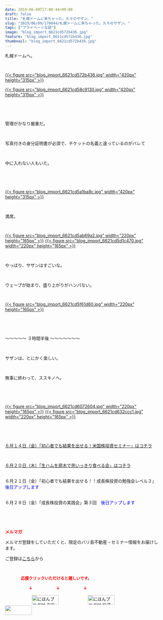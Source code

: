 ```yaml
---
date: 2019-06-09T17:00:44+09:00
draft: false
title: "札幌ドームに来ちゃった。久々のサザン。"
slug: "2019/06/09/170044/札幌ドームに来ちゃった。久々のサザン。"
tags: ["プライベートな話"]
image: "blog_import_6621cd572b436.jpg"
feature: "blog_import_6621cd572b436.jpg"
thumbnail: "blog_import_6621cd572b436.jpg"
---
```

<p>札幌ドームへ。</p><p> </p><p><a href="blog_import_6621cd572b436.jpg">{{< figure src="blog_import_6621cd572b436.jpg" width="420px" height="315px" >}}</a></p><p><a href="blog_import_6621cd58c9130.jpg">{{< figure src="blog_import_6621cd58c9130.jpg" width="420px" height="315px" >}}</a></p><p> </p><p> </p><p>管理がかなり厳重だ。</p><p> </p><p>写真付きの身分証明書が必須で、チケットの名義と違っているのがバレて</p><p> </p><p>中に入れない人もいた。</p><p> </p><p> </p><p><a href="blog_import_6621cd5a1ba8c.jpg">{{< figure src="blog_import_6621cd5a1ba8c.jpg" width="420px" height="315px" >}}</a></p><p> </p><p>満席。</p><p> </p><p><a href="blog_import_6621cd5ab69a2.jpg">{{< figure src="blog_import_6621cd5ab69a2.jpg" width="220px" height="165px" >}}</a> <a href="blog_import_6621cd5d1c470.jpg">{{< figure src="blog_import_6621cd5d1c470.jpg" width="220px" height="165px" >}}</a></p><p> </p><p>やっばり、サザンはすごいな。</p><p> </p><p>ウェーブが始まり、盛り上がりがハンパない。</p><p> </p><p><a href="blog_import_6621cd5f61d60.jpg">{{< figure src="blog_import_6621cd5f61d60.jpg" width="220px" height="165px" >}}</a></p><p> </p><p> </p><p>〜〜〜〜〜 ３時間半後 〜〜〜〜〜〜〜</p><p> </p><p>サザンは、とにかく楽しい。</p><p> </p><p>無事に終わって、ススキノへ。</p><p> </p><p> </p><p><a href="blog_import_6621cd6072604.jpg">{{< figure src="blog_import_6621cd6072604.jpg" width="220px" height="165px" >}}</a> <a href="blog_import_6621cd632ccc1.jpg">{{< figure src="blog_import_6621cd632ccc1.jpg" width="220px" height="165px" >}}</a></p><p> </p><p> </p><p><a href="entry-12465538260.html" target="_blank">６月１４日（金）「初心者でも結果を出せる！米国株投資セミナー」はコチラ</a></p><p> </p><p><a href="entry-12467937290.html" target="_blank">６月２０日（木）「生ハムを原木で思いっきり食べる会」はコチラ</a></p><p><br/>６月２１日（金）「初心者でも結果を出せる！！成長株投資の勉強会レベル３」<span style="color: rgb(0, 0, 255);">後日アップします</span></p><p><br/>６月２８日（金）「成長株投資の実践会」第３回　<span style="color: rgb(0, 0, 255);">後日アップします</span></p><p> </p><p> </p><p><span style="font-weight: bold;"><span style="color: rgb(255, 0, 0);">メルマガ</span></span></p><p>メルマガ登録をしていただくと、限定のバリ島不動産・セミナー情報をお届けします。</p><p>ご登録は<a href="f9eeVI" target="_blank">こちら</a>から</p><p style="text-align: center;"> </p><p><font color="#ff0000" size="2"><strong>　　　　応援クリックいただけると嬉しいです。</strong></font></p><p><font color="#ff0000" size="2"><strong>　　　　　　↓　　　　　　↓　　　　　　↓</strong></font></p><p><a href="ranking.html?p_cid=01260127" id="&amp;blogmura_banner"><img alt="にほんブログ村 海外生活ブログ バリ島情報へ" border="0" height="31" src="data:image/svg+xml;charset=utf-8,%3Csvg%20xmlns%3D%22http%3A%2F%2Fwww.w3.org%2F2000%2Fsvg%22%20title%3D%22Placeholder%20for%20Images%22%20role%3D%22presentation%22%20viewBox%3D%220%200%2088%2031%22%20%2F%3E" width="88" data-src="//overseas.blogmura.com/bali/img/bali88_31.gif" style="aspect-ratio: auto 88 / 31;"/><noscript><img alt="にほんブログ村 海外生活ブログ バリ島情報へ" border="0" height="31" src="//overseas.blogmura.com/bali/img/bali88_31.gif" width="88"></noscript></a>  <a href="ranking.html?p_cid=01260127" id="&amp;blogmura_banner"><img alt="にほんブログ村 投資ブログ 不動産投資へ" border="0" height="31" src="data:image/svg+xml;charset=utf-8,%3Csvg%20xmlns%3D%22http%3A%2F%2Fwww.w3.org%2F2000%2Fsvg%22%20title%3D%22Placeholder%20for%20Images%22%20role%3D%22presentation%22%20viewBox%3D%220%200%2088%2031%22%20%2F%3E" width="88" data-src="//investment.blogmura.com/hudousantoushi/img/hudousantoushi88_31.gif" style="aspect-ratio: auto 88 / 31;"/><noscript><img alt="にほんブログ村 投資ブログ 不動産投資へ" border="0" height="31" src="//investment.blogmura.com/hudousantoushi/img/hudousantoushi88_31.gif" width="88"></noscript></a> <a href="link.php?1804582" title="人気ブログランキングへ"><img border="0" height="31" src="data:image/svg+xml;charset=utf-8,%3Csvg%20xmlns%3D%22http%3A%2F%2Fwww.w3.org%2F2000%2Fsvg%22%20title%3D%22Placeholder%20for%20Images%22%20role%3D%22presentation%22%20viewBox%3D%220%200%2088%2031%22%20%2F%3E" width="88" data-src="https://blog.with2.net/img/banner/banner_22.gif" style="aspect-ratio: auto 88 / 31;"/><noscript><img border="0" height="31" src="https://blog.with2.net/img/banner/banner_22.gif" width="88"></noscript></a></p>


